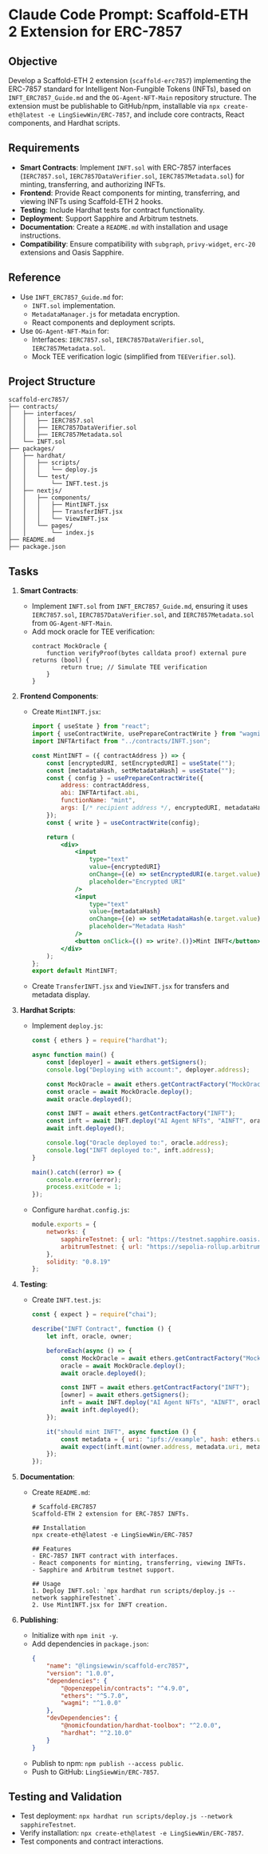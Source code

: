 # Claude Code Prompt: Scaffold-ETH 2 Extension for ERC-7857

## Objective
Develop a Scaffold-ETH 2 extension (`scaffold-erc7857`) implementing the ERC-7857 standard for Intelligent Non-Fungible Tokens (INFTs), based on `INFT_ERC7857_Guide.md` and the `OG-Agent-NFT-Main` repository structure. The extension must be publishable to GitHub/npm, installable via `npx create-eth@latest -e LingSiewWin/ERC-7857`, and include core contracts, React components, and Hardhat scripts.

## Requirements
- **Smart Contracts**: Implement `INFT.sol` with ERC-7857 interfaces (`IERC7857.sol`, `IERC7857DataVerifier.sol`, `IERC7857Metadata.sol`) for minting, transferring, and authorizing INFTs.
- **Frontend**: Provide React components for minting, transferring, and viewing INFTs using Scaffold-ETH 2 hooks.
- **Testing**: Include Hardhat tests for contract functionality.
- **Deployment**: Support Sapphire and Arbitrum testnets.
- **Documentation**: Create a `README.md` with installation and usage instructions.
- **Compatibility**: Ensure compatibility with `subgraph`, `privy-widget`, `erc-20` extensions and Oasis Sapphire.

## Reference
- Use `INFT_ERC7857_Guide.md` for:
  - `INFT.sol` implementation.
  - `MetadataManager.js` for metadata encryption.
  - React components and deployment scripts.
- Use `OG-Agent-NFT-Main` for:
  - Interfaces: `IERC7857.sol`, `IERC7857DataVerifier.sol`, `IERC7857Metadata.sol`.
  - Mock TEE verification logic (simplified from `TEEVerifier.sol`).

## Project Structure
```
scaffold-erc7857/
├── contracts/
│   ├── interfaces/
│   │   ├── IERC7857.sol
│   │   ├── IERC7857DataVerifier.sol
│   │   ├── IERC7857Metadata.sol
│   └── INFT.sol
├── packages/
│   ├── hardhat/
│   │   ├── scripts/
│   │   │   └── deploy.js
│   │   └── test/
│   │       └── INFT.test.js
│   ├── nextjs/
│   │   ├── components/
│   │   │   ├── MintINFT.jsx
│   │   │   ├── TransferINFT.jsx
│   │   │   └── ViewINFT.jsx
│   │   └── pages/
│   │       └── index.js
├── README.md
├── package.json
```

## Tasks
1. **Smart Contracts**:
   - Implement `INFT.sol` from `INFT_ERC7857_Guide.md`, ensuring it uses `IERC7857.sol`, `IERC7857DataVerifier.sol`, and `IERC7857Metadata.sol` from `OG-Agent-NFT-Main`.
   - Add mock oracle for TEE verification:
     ```solidity
     contract MockOracle {
         function verifyProof(bytes calldata proof) external pure returns (bool) {
             return true; // Simulate TEE verification
         }
     }
     ```

2. **Frontend Components**:
   - Create `MintINFT.jsx`:
     ```jsx
     import { useState } from "react";
     import { useContractWrite, usePrepareContractWrite } from "wagmi";
     import INFTArtifact from "../contracts/INFT.json";

     const MintINFT = ({ contractAddress }) => {
         const [encryptedURI, setEncryptedURI] = useState("");
         const [metadataHash, setMetadataHash] = useState("");
         const { config } = usePrepareContractWrite({
             address: contractAddress,
             abi: INFTArtifact.abi,
             functionName: "mint",
             args: [/* recipient address */, encryptedURI, metadataHash],
         });
         const { write } = useContractWrite(config);

         return (
             <div>
                 <input
                     type="text"
                     value={encryptedURI}
                     onChange={(e) => setEncryptedURI(e.target.value)}
                     placeholder="Encrypted URI"
                 />
                 <input
                     type="text"
                     value={metadataHash}
                     onChange={(e) => setMetadataHash(e.target.value)}
                     placeholder="Metadata Hash"
                 />
                 <button onClick={() => write?.()}>Mint INFT</button>
             </div>
         );
     };
     export default MintINFT;
     ```
   - Create `TransferINFT.jsx` and `ViewINFT.jsx` for transfers and metadata display.

3. **Hardhat Scripts**:
   - Implement `deploy.js`:
     ```javascript
     const { ethers } = require("hardhat");

     async function main() {
         const [deployer] = await ethers.getSigners();
         console.log("Deploying with account:", deployer.address);

         const MockOracle = await ethers.getContractFactory("MockOracle");
         const oracle = await MockOracle.deploy();
         await oracle.deployed();

         const INFT = await ethers.getContractFactory("INFT");
         const inft = await INFT.deploy("AI Agent NFTs", "AINFT", oracle.address);
         await inft.deployed();

         console.log("Oracle deployed to:", oracle.address);
         console.log("INFT deployed to:", inft.address);
     }

     main().catch((error) => {
         console.error(error);
         process.exitCode = 1;
     });
     ```
   - Configure `hardhat.config.js`:
     ```javascript
     module.exports = {
         networks: {
             sapphireTestnet: { url: "https://testnet.sapphire.oasis.io", accounts: [process.env.PRIVATE_KEY] },
             arbitrumTestnet: { url: "https://sepolia-rollup.arbitrum.io/rpc", accounts: [process.env.PRIVATE_KEY] }
         },
         solidity: "0.8.19"
     };
     ```

4. **Testing**:
   - Create `INFT.test.js`:
     ```javascript
     const { expect } = require("chai");

     describe("INFT Contract", function () {
         let inft, oracle, owner;

         beforeEach(async () => {
             const MockOracle = await ethers.getContractFactory("MockOracle");
             oracle = await MockOracle.deploy();
             await oracle.deployed();

             const INFT = await ethers.getContractFactory("INFT");
             [owner] = await ethers.getSigners();
             inft = await INFT.deploy("AI Agent NFTs", "AINFT", oracle.address);
             await inft.deployed();
         });

         it("should mint INFT", async function () {
             const metadata = { uri: "ipfs://example", hash: ethers.utils.keccak256("0x1234") };
             await expect(inft.mint(owner.address, metadata.uri, metadata.hash)).to.emit(inft, "Transfer");
         });
     });
     ```

5. **Documentation**:
   - Create `README.md`:
     ```
     # Scaffold-ERC7857
     Scaffold-ETH 2 extension for ERC-7857 INFTs.

     ## Installation
     npx create-eth@latest -e LingSiewWin/ERC-7857

     ## Features
     - ERC-7857 INFT contract with interfaces.
     - React components for minting, transferring, viewing INFTs.
     - Sapphire and Arbitrum testnet support.

     ## Usage
     1. Deploy INFT.sol: `npx hardhat run scripts/deploy.js --network sapphireTestnet`.
     2. Use MintINFT.jsx for INFT creation.
     ```

6. **Publishing**:
   - Initialize with `npm init -y`.
   - Add dependencies in `package.json`:
     ```json
     {
         "name": "@lingsiewwin/scaffold-erc7857",
         "version": "1.0.0",
         "dependencies": {
             "@openzeppelin/contracts": "^4.9.0",
             "ethers": "^5.7.0",
             "wagmi": "^1.0.0"
         },
         "devDependencies": {
             "@nomicfoundation/hardhat-toolbox": "^2.0.0",
             "hardhat": "^2.10.0"
         }
     }
     ```
   - Publish to npm: `npm publish --access public`.
   - Push to GitHub: `LingSiewWin/ERC-7857`.

## Testing and Validation
- Test deployment: `npx hardhat run scripts/deploy.js --network sapphireTestnet`.
- Verify installation: `npx create-eth@latest -e LingSiewWin/ERC-7857`.
- Test components and contract interactions.
